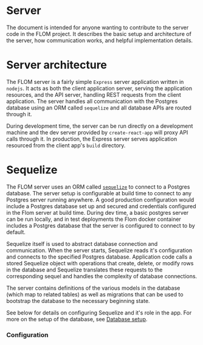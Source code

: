 # Server

The document is intended for anyone wanting to contribute to the server code in the FLOM project.
It describes the basic setup and architecture of the server, how communication works, and helpful implementation details.

# Server architecture
The FLOM server is a fairly simple `Express` server application written in `nodejs`.
It acts as both the client application server, serving the application resources, and the API server, handling REST requests from the client application. 
The server handles all communication with the Postgres database using an ORM called `sequelize` and all database APIs are routed through it.

During development time, the server can be run directly on a development machine and the dev server provided by `create-react-app` will proxy API calls through it.
In production, the Express server serves application resourced from the client app's `build` directory.

# Sequelize
The FLOM server uses an ORM called [`sequelize`](http://docs.sequelizejs.com/) to connect to a Postgres database.
The server setup is configurable at build time to connect to any Postgres server running anywhere. 
A good production configuration would include a Postgres database set up and secured and credentials configured in the Flom server at build time.
During dev time, a basic postgres server can be run locally, and in test deployments the Flom docker container includes a Postgres database that the server is configured to connect to by default.

Sequelize itself is used to abstract database connection and communication. 
When the server starts, Sequelize reads it's configuration and connects to the specified Postgres database. 
Application code calls a stored Sequelize object with operations that create, delete, or modify rows in the database and Sequelize translates these requests to the corresponding sequel and handles the complexity of database connections.

The server contains definitions of the various models in the database (which map to related tables) as well as migrations that can be used to bootstrap the database to the necessary beginning state. 

See below for details on configuring Sequelize and it's role in the app. For more on the setup of the database, see [Database setup](database.md).

### Configuration 
